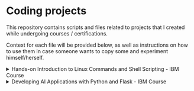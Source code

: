# Coding projects

This repository contains scripts and files related to projects that I created while undergoing courses / certifications.

Context for each file will be provided below, as well as instructions on how to use them in case someone wants to copy some and experiment himself/herself.
<details>
<summary>Hands-on Introduction to Linux Commands and Shell Scripting - IBM Course</summary>

### Scope
Creating a script that, for a chosen city, performs a bit of ETL in order to summarizes temperature information gathered using [wttr.in](https://github.com/chubin/wttr.in), an open source weather forecast service. In particular, the challenge was to create a *rx_poc.sh* script that would update a *rx_poc.log* file with the following information about the city of choice:
1. **year**: current year;
2. **month**: current month;
3. **day**: current day;
4. **obs_tmp**: current temperature;
5. **fc_temp**: forecast temperature for tomorrow at noon.

The script would be launched periodically (every 24h) using **cron**.
### My solution
The script *rx_poc.sh* I created has 2 lines dedicated to the selection of the city:
1. the name of the city itself, used in the calls to wttr.in;
2. the time zone of the city, used to retrieve the local date.

The script first retrieves the weather data and stores it in a time-stamped report, written to a txt file named *raw_data_yyyymmdd.txt*, with *"yyyymmdd"* being the user's system's current date.

It then parses the raw data in order to extract the two aforementioned temperatures, *obs_tmp* and *fc_temp*.

### Course's solution
```bash
1. #! /bin/bash
2.
3. # create a datestamped filename for the raw wttr data:
4. today=$(date +%Y%m%d)
5. weather_report=raw_data_$today
6.
7. # download today's weather report from wttr.in:
8. city=Casablanca
9. curl wttr.in/$city --output $weather_report
10.
11. # use command substitution to store the current day, month, and year in corresponding shell variables:
12. hour=$(TZ='Morocco/Casablanca' date -u +%H) 
13. day=$(TZ='Morocco/Casablanca' date -u +%d) 
14. month=$(TZ='Morocco/Casablanca' date +%m)
15. year=$(TZ='Morocco/Casablanca' date +%Y)
16.
17. # extract all lines containing temperatures from the weather report and write to file
18. grep °C $weather_report > temperatures.txt
19.
20. # extract the current temperature 
21. obs_tmp=$(head -1 temperatures.txt | tr -s " " | xargs | rev | cut -d " " -f2 | rev)
22.
23. # extract the forecast for noon tomorrow
24. fc_temp=$(head -3 temperatures.txt | tail -1 | tr -s " " | xargs | cut -d "C" -f2 | rev | cut -d " " -f2 |rev)
25.
26. # create a tab-delimited record
27. # recall the header was created as follows:
28. # header=$(echo -e "year\tmonth\tday\thour_UTC\tobs_tmp\tfc_temp")
29. # echo $header>rx_poc.log
30.
31. record=$(echo -e "$year\t$month\t$day\t$obs_tmp\t$fc_temp")
32. # append the record to rx_poc.log
33. echo $record>>rx_poc.log
```

</details>
<details>
<summary>Developing AI Applications with Python and Flask - IBM Course</summary>
<details>
<summary>Practice Project: Sentiment Analysis</summary>

### Scope
Creating a Python web app using Flask and integrating Embeddable Watson AI libraries to make the web app showcase AI-based abilities. The library in question is the NLP library, which includes functions for sentiment analysis, emotion detection, text classification and language detection, among others.
Sentiment analysis is often performed on textual data to help businesses monitor brand and product sentiment in customer feedback, and understanding customer needs. It helps attain the attitude and mood of the wider public which can then help gather insightful information about the context.

### Solution
The web app uses a function that was implemented as a [package](https://github.com/ScuttoZ/course-projects/tree/main/flask_project/SentimentAnalysis) to make API calls to Watson AI. The call is used to retrieve label and score information about an input text. This information informs the response that the web app gives in the user interface. The project includes a [test file](https://github.com/ScuttoZ/course-projects/blob/main/flask_project/test_sentiment_analysis.py) made with unittest.
</details>
<details>
<summary>Final Project: Emotion Detector</summary>

### Scope
Creating an AI-based web app that performs analytics on customer feedback for their signature products. The goal is to create an Emotion Detection system that processes feedback provided by the customer in text format and deciphers the associated emotion expressed using Watson AI's NLP library. Emotion detection extends the concept of sentiment analysis by extracting the finer emotions, like joy, sadness, anger, and so on, from statements rather than the simple polarity that sentiment analysis provides. This makes emotion detection a very important branch of study and businesses use such systems widely for their AI based recommendation systems, automated chat bots, and so on.

### Solution
The web app uses a function that was implemented as a [package](https://github.com/ScuttoZ/course-projects/tree/main/flask_final_project/EmotionDetection) to make API calls to Watson AI. The call is used to retrieve individual emotions and scores associated to them by the AI regarding an input text provided by the user. This information is then displayed to the user, along with the predominant emotion related to the input, as a formatted string. The project includes a [test file](https://github.com/ScuttoZ/course-projects/blob/main/flask_final_project/test_emotion_detection.py) made with unittest. The [web app](https://github.com/ScuttoZ/course-projects/blob/main/flask_final_project/server.py) code was tested for static code analysis and scores a 10.0/10.0 with PyLint.

</details>
</details>
